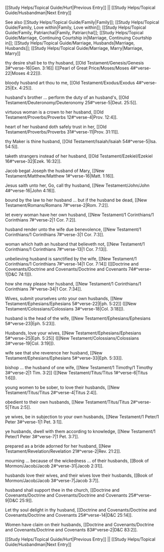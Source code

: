 [[Study Helps/Topical Guide/Hurt|Previous Entry]]  ||  [[Study Helps/Topical Guide/Husbandman|Next Entry]]

 See also [[Study Helps/Topical Guide/Family|Family]]; [[Study Helps/Topical Guide/Family, Love within|Family, Love within]]; [[Study Helps/Topical Guide/Family, Patriarchal|Family, Patriarchal]]; [[Study Helps/Topical Guide/Marriage, Continuing Courtship in|Marriage, Continuing Courtship in]]; [[Study Helps/Topical Guide/Marriage, Husbands|Marriage, Husbands]]; [[Study Helps/Topical Guide/Marriage, Marry|Marriage, Marry]]

 thy desire shall be to thy husband, [[Old Testament/Genesis/Genesis 3#^verse-16|Gen. 3:16]] ([[Pearl of Great Price/Moses/Moses 4#^verse-22|Moses 4:22]]).

 bloody husband art thou to me, [[Old Testament/Exodus/Exodus 4#^verse-25|Ex. 4:25]].

 husband's brother ... perform the duty of an husband's, [[Old Testament/Deuteronomy/Deuteronomy 25#^verse-5|Deut. 25:5]].

 virtuous woman is a crown to her husband, [[Old Testament/Proverbs/Proverbs 12#^verse-4|Prov. 12:4]].

 heart of her husband doth safely trust in her, [[Old Testament/Proverbs/Proverbs 31#^verse-11|Prov. 31:11]].

 thy Maker is thine husband, [[Old Testament/Isaiah/Isaiah 54#^verse-5|Isa. 54:5]].

 taketh strangers instead of her husband, [[Old Testament/Ezekiel/Ezekiel 16#^verse-32|Ezek. 16:32]].

 Jacob begat Joseph the husband of Mary, [[New Testament/Matthew/Matthew 1#^verse-16|Matt. 1:16]].

 Jesus saith unto her, Go, call thy husband, [[New Testament/John/John 4#^verse-16|John 4:16]].

 bound by the law to her husband ... but if the husband be dead, [[New Testament/Romans/Romans 7#^verse-2|Rom. 7:2]].

 let every woman have her own husband, [[New Testament/1 Corinthians/1 Corinthians 7#^verse-2|1 Cor. 7:2]].

 husband render unto the wife due benevolence, [[New Testament/1 Corinthians/1 Corinthians 7#^verse-3|1 Cor. 7:3]].

 woman which hath an husband that believeth not, [[New Testament/1 Corinthians/1 Corinthians 7#^verse-13|1 Cor. 7:13]].

 unbelieving husband is sanctified by the wife, [[New Testament/1 Corinthians/1 Corinthians 7#^verse-14|1 Cor. 7:14]] ([[Doctrine and Covenants/Doctrine and Covenants/Doctrine and Covenants 74#^verse-1|D&C 74:1]]).

 how she may please her husband, [[New Testament/1 Corinthians/1 Corinthians 7#^verse-34|1 Cor. 7:34]].

 Wives, submit yourselves unto your own husbands, [[New Testament/Ephesians/Ephesians 5#^verse-22|Eph. 5:22]] ([[New Testament/Colossians/Colossians 3#^verse-18|Col. 3:18]]).

 husband is the head of the wife, [[New Testament/Ephesians/Ephesians 5#^verse-23|Eph. 5:23]].

 Husbands, love your wives, [[New Testament/Ephesians/Ephesians 5#^verse-25|Eph. 5:25]] ([[New Testament/Colossians/Colossians 3#^verse-19|Col. 3:19]]).

 wife see that she reverence her husband, [[New Testament/Ephesians/Ephesians 5#^verse-33|Eph. 5:33]].

 bishop ... the husband of one wife, [[New Testament/1 Timothy/1 Timothy 3#^verse-2|1 Tim. 3:2]] ([[New Testament/Titus/Titus 1#^verse-6|Titus 1:6]]).

 young women to be sober, to love their husbands, [[New Testament/Titus/Titus 2#^verse-4|Titus 2:4]].

 obedient to their own husbands, [[New Testament/Titus/Titus 2#^verse-5|Titus 2:5]].

 ye wives, be in subjection to your own husbands, [[New Testament/1 Peter/1 Peter 3#^verse-1|1 Pet. 3:1]].

 ye husbands, dwell with them according to knowledge, [[New Testament/1 Peter/1 Peter 3#^verse-7|1 Pet. 3:7]].

 prepared as a bride adorned for her husband, [[New Testament/Revelation/Revelation 21#^verse-2|Rev. 21:2]].

 mourning ... because of the wickedness ... of their husbands, [[Book of Mormon/Jacob/Jacob 2#^verse-31|Jacob 2:31]].

 husbands love their wives, and their wives love their husbands, [[Book of Mormon/Jacob/Jacob 3#^verse-7|Jacob 3:7]].

 husband shall support thee in the church, [[Doctrine and Covenants/Doctrine and Covenants/Doctrine and Covenants 25#^verse-9|D&C 25:9]].

 Let thy soul delight in thy husband, [[Doctrine and Covenants/Doctrine and Covenants/Doctrine and Covenants 25#^verse-14|D&C 25:14]].

 Women have claim on their husbands, [[Doctrine and Covenants/Doctrine and Covenants/Doctrine and Covenants 83#^verse-2|D&C 83:2]].

[[Study Helps/Topical Guide/Hurt|Previous Entry]]  ||  [[Study Helps/Topical Guide/Husbandman|Next Entry]]